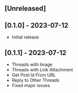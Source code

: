 ## [Unreleased]

## [0.1.0] - 2023-07-12

- Initial release

## [0.1.1] - 2023-07-12

- Threads with Image
- Threads with Link Attachment
- Get Post Id From URL
- Reply to Other Threads
- Fixed major issues

